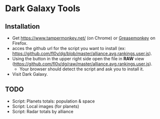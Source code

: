 # Dark Galaxy Tools

## Installation
- Get https://www.tampermonkey.net/ (on Chrome) or [Greasemonkey](https://addons.mozilla.org/en-US/firefox/addon/greasemonkey/) on Firefox.
- acces the github url for the script you want to install (ex: https://github.com/fl0v/dg/blob/master/alliance.avg.rankings.user.js).
- Using the button in the upper right side open the file in **RAW** view (https://github.com/fl0v/dg/raw/master/alliance.avg.rankings.user.js).
  - Your browser should detect the script and ask you to install it.
- Visit Dark Galaxy.  

## TODO
- Script: Planets totals: population & space
- Script: Local images (for planets)
- Script: Radar totals by alliance
